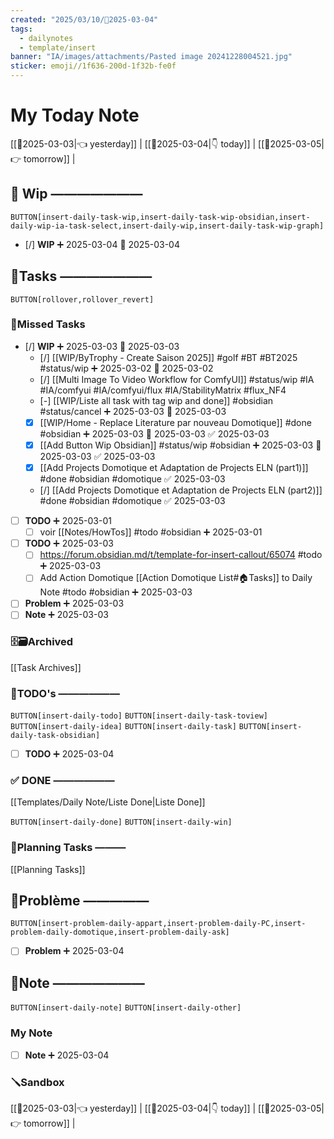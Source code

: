 ```yaml
---
created: "2025/03/10/📒2025-03-04"
tags:
  - dailynotes
  - template/insert
banner: "IA/images/attachments/Pasted image 20241228004521.jpg"
sticker: emoji//1f636-200d-1f32b-fe0f
---
```

# My Today Note

[[📒2025-03-03|👈 yesterday]] | [[📒2025-03-04|👇 today]] | [[📒2025-03-05|👉 tomorrow]] |

## 🚧 Wip ———————

`BUTTON[insert-daily-task-wip,insert-daily-task-wip-obsidian,insert-daily-wip-ia-task-select,insert-daily-wip,insert-daily-task-wip-graph]`

- [/] **WIP** ➕ 2025-03-04 🛫 2025-03-04


## 🚀Tasks ———————

`BUTTON[rollover,rollover_revert]`
### 🥷Missed Tasks
- [/] **WIP** ➕ 2025-03-03 🛫 2025-03-03
    - [/] [[WIP/ByTrophy - Create Saison 2025]] #golf #BT #BT2025 #status/wip  ➕ 2025-03-02 🛫 2025-03-02 
    - [/] [[Multi Image To Video Workflow for ComfyUI]] #status/wip #IA #IA/comfyui #IA/comfyui/flux #IA/StabilityMatrix #flux_NF4
    - [-] [[WIP/Liste all task with tag wip and done]] #obsidian #status/cancel ➕ 2025-03-03 🛫 2025-03-03   
    - [x] [[WIP/Home - Replace Literature par nouveau Domotique]] #done #obsidian  ➕ 2025-03-03 🛫 2025-03-03 ✅ 2025-03-03
    - [x] [[Add Button Wip Obsidian]] #status/wip #obsidian ➕ 2025-03-03 🛫 2025-03-03 ✅ 2025-03-03
    - [x] [[Add Projects Domotique et Adaptation de Projects ELN (part1)]] #done #obsidian #domotique ✅ 2025-03-03
    - [/] [[Add Projects Domotique et Adaptation de Projects ELN (part2)]] #done #obsidian #domotique ✅ 2025-03-03
- [ ] **TODO**  ➕ 2025-03-01
	- [ ] voir [[Notes/HowTos]]  #todo #obsidian  ➕ 2025-03-01 
- [ ] **TODO**  ➕ 2025-03-03
    - [ ] https://forum.obsidian.md/t/template-for-insert-callout/65074  #todo  ➕ 2025-03-03 
	- [ ] Add Action Domotique [[Action Domotique List#🏠Tasks]]  to Daily Note  #todo #obsidian  ➕ 2025-03-03 
- [ ] **Problem**  ➕ 2025-03-03
- [ ] **Note**  ➕ 2025-03-03 

### 🗄️🗃️Archived

[[Task Archives]]
### 📎TODO's ——————

`BUTTON[insert-daily-todo]`    `BUTTON[insert-daily-task-toview]`    `BUTTON[insert-daily-idea]`    `BUTTON[insert-daily-task]`  `BUTTON[insert-daily-task-obsidian]`

- [ ] **TODO**  ➕ 2025-03-04
 
### ✅ DONE ——————

[[Templates/Daily Note/Liste Done|Liste Done]]

 `BUTTON[insert-daily-done]` `BUTTON[insert-daily-win]`
 

### 📅Planning Tasks ———

[[Planning Tasks]]





## 🚨Problème —————

`BUTTON[insert-problem-daily-appart,insert-problem-daily-PC,insert-problem-daily-domotique,insert-problem-daily-ask]`

- [ ] **Problem**  ➕ 2025-03-04
## 📝Note ———————

`BUTTON[insert-daily-note]` `BUTTON[insert-daily-other]`
### My Note

- [ ] **Note**  ➕ 2025-03-04

### 🪛Sandbox 







[[📒2025-03-03|👈 yesterday]] | [[📒2025-03-04|👇 today]] | [[📒2025-03-05|👉 tomorrow]] |
